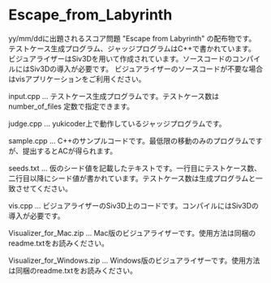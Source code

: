 # Escape_from_Labyrinth

yy/mm/ddに出題されるスコア問題 "Escape from Labyrinth" の配布物です。
テストケース生成プログラム、ジャッジプログラムはC++で書かれています。
ビジュアライザーはSiv3Dを用いて作成されています。ソースコードのコンパイルにはSiv3Dの導入が必要です。
ビジュアライザーのソースコードが不要な場合はvisアプリケーションをご利用ください。

input.cpp ... テストケース生成プログラムです。テストケース数は number_of_files 定数で指定できます。

judge.cpp ... yukicoder上で動作しているジャッジプログラムです。

sample.cpp ... C++のサンプルコードです。最低限の移動のみのプログラムですが、提出するとACが得られます。

seeds.txt ... 仮のシード値を記載したテキストです。一行目にテストケース数、二行目以降にシード値が書かれています。テストケース数は生成プログラムと一致させてください。

vis.cpp ... ビジュアライザーのSiv3D上のコードです。コンパイルにはSiv3Dの導入が必要です。

Visualizer_for_Mac.zip ... Mac版のビジュアライザーです。使用方法は同梱のreadme.txtをお読みください。

Visualizer_for_Windows.zip ... Windows版のビジュアライザーです。使用方法は同梱のreadme.txtをお読みください。
